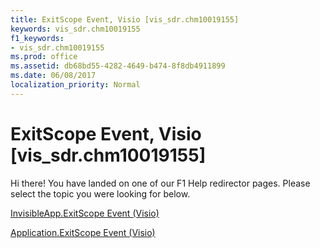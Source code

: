 ```yaml
---
title: ExitScope Event, Visio [vis_sdr.chm10019155]
keywords: vis_sdr.chm10019155
f1_keywords:
- vis_sdr.chm10019155
ms.prod: office
ms.assetid: db68bd55-4282-4649-b474-8f8db4911899
ms.date: 06/08/2017
localization_priority: Normal
---
```



# ExitScope Event, Visio [vis_sdr.chm10019155]

Hi there! You have landed on one of our F1 Help redirector pages. Please select the topic you were looking for below.

[InvisibleApp.ExitScope Event (Visio)](http://msdn.microsoft.com/library/c035f0c2-af15-8557-6cac-0c3cd14d3599%28Office.15%29.aspx)

[Application.ExitScope Event (Visio)](http://msdn.microsoft.com/library/9306972d-6d07-fa82-507d-d4e6d8c80e17%28Office.15%29.aspx)


